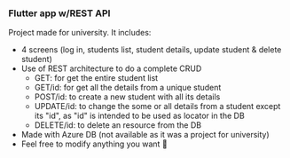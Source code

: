 ### Flutter app w/REST API
Project made for university. It includes:
- 4 screens (log in, students list, student details, update student & delete student)
- Use of REST architecture to do a complete CRUD
	- GET: for get the entire student list
	- GET/id: for get all the details from a unique student
	- POST/id: to create a new student with all its details
	- UPDATE/id: to change the some or all details from a student except its "id", as "id" is intended to be used as locator in the DB
	- DELETE/id: to delete an resource from the DB
- Made with Azure DB (not available as it was a project for university)
- Feel free to modify anything you want 💚
